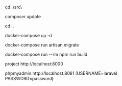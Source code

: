 cd .\src\

composer update

cd ..

docker-compose up -d

docker-compose run artisan migrate

docker-compose run --rm npm run build

project http://localhost:8000

phpmyadmin http://localhost:8081    (USERNAME=laravel PASSWORD=password)
